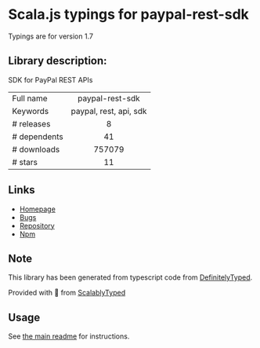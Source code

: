 
# Scala.js typings for paypal-rest-sdk

Typings are for version 1.7

## Library description:
SDK for PayPal REST APIs

|                    |                 |
| ------------------ | :-------------: |
| Full name          | paypal-rest-sdk |
| Keywords           | paypal, rest, api, sdk |
| # releases         | 8 |
| # dependents       | 41 |
| # downloads        | 757079 |
| # stars            | 11 |

## Links
- [Homepage](https://github.com/paypal/PayPal-node-SDK)
- [Bugs](https://github.com/paypal/PayPal-node-SDK/issues)
- [Repository](https://github.com/paypal/PayPal-node-SDK)
- [Npm](https://www.npmjs.com/package/paypal-rest-sdk)
    


## Note
This library has been generated from typescript code from [DefinitelyTyped](https://definitelytyped.org).

Provided with :purple_heart: from [ScalablyTyped](https://github.com/oyvindberg/ScalablyTyped)

## Usage
See [the main readme](../../readme.md) for instructions.


